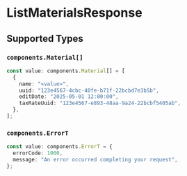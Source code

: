 # ListMaterialsResponse


## Supported Types

### `components.Material[]`

```typescript
const value: components.Material[] = [
  {
    name: "<value>",
    uuid: "123e4567-4cbc-40fe-b71f-22bcbd7e3b5b",
    editDate: "2025-05-01 12:00:00",
    taxRateUuid: "123e4567-e893-48aa-9a24-22bcbf5405ab",
  },
];
```

### `components.ErrorT`

```typescript
const value: components.ErrorT = {
  errorCode: 1000,
  message: "An error occurred completing your request",
};
```

